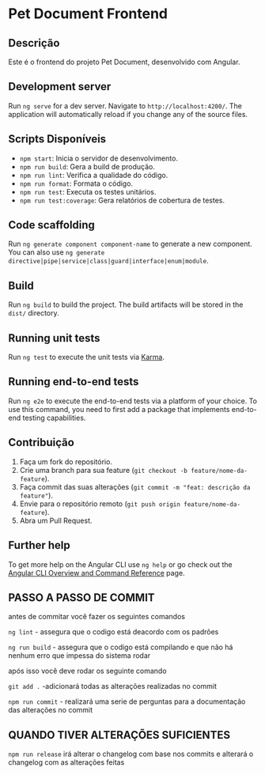 # Pet Document Frontend

## Descrição
Este é o frontend do projeto Pet Document, desenvolvido com Angular.

## Development server

Run `ng serve` for a dev server. Navigate to `http://localhost:4200/`. The application will automatically reload if you change any of the source files.

## Scripts Disponíveis
- `npm start`: Inicia o servidor de desenvolvimento.
- `npm run build`: Gera a build de produção.
- `npm run lint`: Verifica a qualidade do código.
- `npm run format`: Formata o código.
- `npm run test`: Executa os testes unitários.
- `npm run test:coverage`: Gera relatórios de cobertura de testes.

## Code scaffolding

Run `ng generate component component-name` to generate a new component. You can also use `ng generate directive|pipe|service|class|guard|interface|enum|module`.

## Build

Run `ng build` to build the project. The build artifacts will be stored in the `dist/` directory.

## Running unit tests

Run `ng test` to execute the unit tests via [Karma](https://karma-runner.github.io).

## Running end-to-end tests

Run `ng e2e` to execute the end-to-end tests via a platform of your choice. To use this command, you need to first add a package that implements end-to-end testing capabilities.

## Contribuição
1. Faça um fork do repositório.
2. Crie uma branch para sua feature (`git checkout -b feature/nome-da-feature`).
3. Faça commit das suas alterações (`git commit -m "feat: descrição da feature"`).
4. Envie para o repositório remoto (`git push origin feature/nome-da-feature`).
5. Abra um Pull Request.

## Further help

To get more help on the Angular CLI use `ng help` or go check out the [Angular CLI Overview and Command Reference](https://angular.io/cli) page.

## PASSO A PASSO DE COMMIT

antes de commitar você fazer os seguintes comandos

`ng lint` - assegura que o codigo está deacordo com os padrões

`ng run build` - assegura que o codigo está compilando e que não há nenhum erro que impessa do sistema rodar

após isso você deve rodar os seguinte comando

`git add .` -adicionará todas as alterações realizadas no commit

`npm run commit` - realizará uma serie de perguntas para a documentação das alterações no commit

## QUANDO TIVER ALTERAÇÕES SUFICIENTES

`npm run release` irá alterar o changelog com base nos commits e alterará o changelog com as alterações feitas
